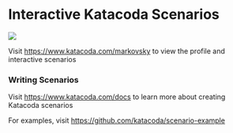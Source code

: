 # Interactive Katacoda Scenarios

[![](http://shields.katacoda.com/katacoda/markovsky/count.svg)](https://www.katacoda.com/markovsky "Get your profile on Katacoda.com")

Visit https://www.katacoda.com/markovsky to view the profile and interactive scenarios

### Writing Scenarios
Visit https://www.katacoda.com/docs to learn more about creating Katacoda scenarios

For examples, visit https://github.com/katacoda/scenario-example
